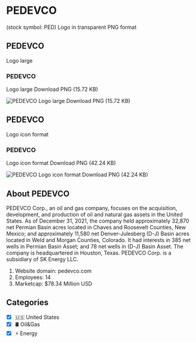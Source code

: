 # PEDEVCO
 (stock symbol: PED) Logo in transparent PNG format

## PEDEVCO
 Logo large

### PEDEVCO
 Logo large Download PNG (15.72 KB)

![PEDEVCO
 Logo large Download PNG (15.72 KB)](/img/orig/PED_BIG-3b7aba09.png)

## PEDEVCO
 Logo icon format

### PEDEVCO
 Logo icon format Download PNG (42.24 KB)

![PEDEVCO
 Logo icon format Download PNG (42.24 KB)](/img/orig/PED-c45d8383.png)

## About PEDEVCO


PEDEVCO Corp., an oil and gas company, focuses on the acquisition, development, and production of oil and natural gas assets in the United States. As of December 31, 2021, the company held approximately 32,870 net Permian Basin acres located in Chaves and Roosevelt Counties, New Mexico; and approximately 11,580 net Denver-Julesberg (D-J) Basin acres located in Weld and Morgan Counties, Colorado. It had interests in 385 net wells in Permian Basin Asset; and 78 net wells in (D-J) Basin Asset. The company is headquartered in Houston, Texas. PEDEVCO Corp. is a subsidiary of SK Energy LLC.

1. Website domain: pedevco.com
2. Employees: 14
3. Marketcap: $78.34 Million USD


## Categories
- [x] 🇺🇸 United States
- [x] 🛢 Oil&Gas
- [x] ⚡ Energy
